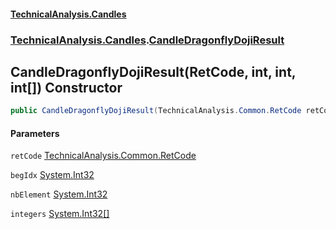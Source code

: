 #### [TechnicalAnalysis.Candles](TechnicalAnalysis.Candles.md 'TechnicalAnalysis.Candles')
### [TechnicalAnalysis.Candles](TechnicalAnalysis.Candles.md#TechnicalAnalysis.Candles 'TechnicalAnalysis.Candles').[CandleDragonflyDojiResult](CandleDragonflyDojiResult.md 'TechnicalAnalysis.Candles.CandleDragonflyDojiResult')

## CandleDragonflyDojiResult(RetCode, int, int, int[]) Constructor

```csharp
public CandleDragonflyDojiResult(TechnicalAnalysis.Common.RetCode retCode, int begIdx, int nbElement, int[] integers);
```
#### Parameters

<a name='TechnicalAnalysis.Candles.CandleDragonflyDojiResult.CandleDragonflyDojiResult(TechnicalAnalysis.Common.RetCode,int,int,int[]).retCode'></a>

`retCode` [TechnicalAnalysis.Common.RetCode](https://docs.microsoft.com/en-us/dotnet/api/TechnicalAnalysis.Common.RetCode 'TechnicalAnalysis.Common.RetCode')

<a name='TechnicalAnalysis.Candles.CandleDragonflyDojiResult.CandleDragonflyDojiResult(TechnicalAnalysis.Common.RetCode,int,int,int[]).begIdx'></a>

`begIdx` [System.Int32](https://docs.microsoft.com/en-us/dotnet/api/System.Int32 'System.Int32')

<a name='TechnicalAnalysis.Candles.CandleDragonflyDojiResult.CandleDragonflyDojiResult(TechnicalAnalysis.Common.RetCode,int,int,int[]).nbElement'></a>

`nbElement` [System.Int32](https://docs.microsoft.com/en-us/dotnet/api/System.Int32 'System.Int32')

<a name='TechnicalAnalysis.Candles.CandleDragonflyDojiResult.CandleDragonflyDojiResult(TechnicalAnalysis.Common.RetCode,int,int,int[]).integers'></a>

`integers` [System.Int32](https://docs.microsoft.com/en-us/dotnet/api/System.Int32 'System.Int32')[[]](https://docs.microsoft.com/en-us/dotnet/api/System.Array 'System.Array')